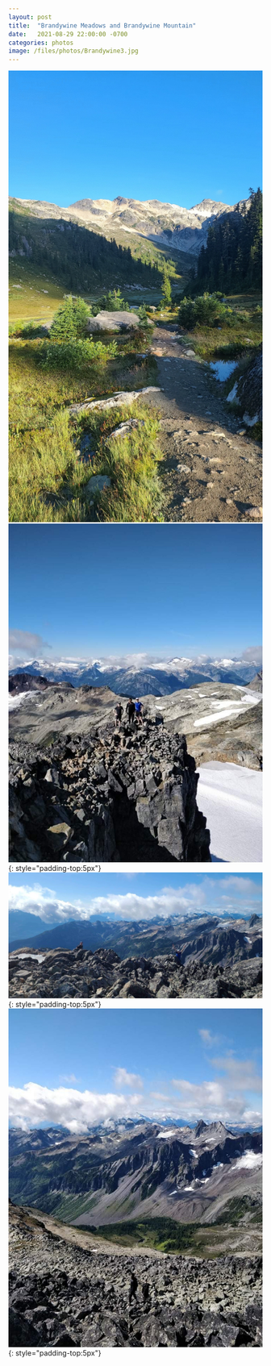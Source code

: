 ```yaml
---
layout: post
title:  "Brandywine Meadows and Brandywine Mountain"
date:   2021-08-29 22:00:00 -0700
categories: photos
image: /files/photos/Brandywine3.jpg
---
```


![](/files/photos/Brandywine1.jpg)
![](/files/photos/Brandywine2.jpg){: style="padding-top:5px"}
![](/files/photos/Brandywine3.jpg){: style="padding-top:5px"}
![](/files/photos/Brandywine4.jpg){: style="padding-top:5px"}

<div class='strava-embed-placeholder' data-embed-type='activity' data-embed-id='5874322085'></div><script src='https://strava-embeds.com/embed.js'></script>
